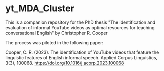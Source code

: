 # yt_MDA_Cluster

This is a companion repository for the PhD thesis "The identification and evaluation of informal YouTube videos as optimal resources for teaching conversational English" by Christopher R. Cooper

The process was piloted in the following paper:

Cooper, C. R. (2023). The identification of YouTube videos that feature the linguistic features of English informal speech. Applied Corpus Linguistics, 3(3), 100068. https://doi.org/10.1016/j.acorp.2023.100068


